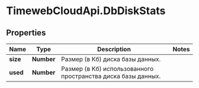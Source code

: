 # TimewebCloudApi.DbDiskStats

## Properties

Name | Type | Description | Notes
------------ | ------------- | ------------- | -------------
**size** | **Number** | Размер (в Кб) диска базы данных. | 
**used** | **Number** | Размер (в Кб) использованного пространства диска базы данных. | 


